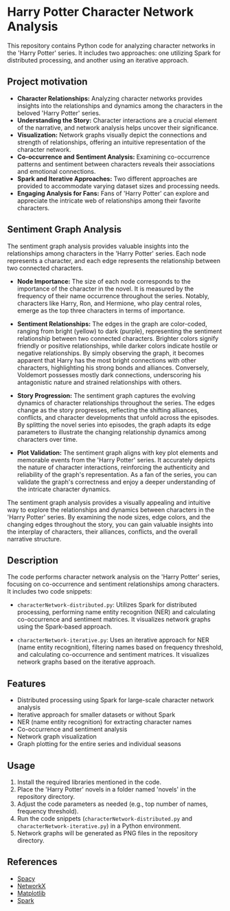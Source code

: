 # Harry Potter Character Network Analysis

This repository contains Python code for analyzing character networks in the 'Harry Potter' series. It includes two approaches: one utilizing Spark for distributed processing, and another using an iterative approach.


## Project motivation
- **Character Relationships:** Analyzing character networks provides insights into the relationships and dynamics among the characters in the beloved 'Harry Potter' series.
- **Understanding the Story:** Character interactions are a crucial element of the narrative, and network analysis helps uncover their significance.
- **Visualization:** Network graphs visually depict the connections and strength of relationships, offering an intuitive representation of the character network.
- **Co-occurrence and Sentiment Analysis:** Examining co-occurrence patterns and sentiment between characters reveals their associations and emotional connections.
- **Spark and Iterative Approaches:** Two different approaches are provided to accommodate varying dataset sizes and processing needs.
- **Engaging Analysis for Fans:** Fans of 'Harry Potter' can explore and appreciate the intricate web of relationships among their favorite characters.

## Sentiment Graph Analysis

The sentiment graph analysis provides valuable insights into the relationships among characters in the 'Harry Potter' series. Each node represents a character, and each edge represents the relationship between two connected characters.

- **Node Importance:** The size of each node corresponds to the importance of the character in the novel. It is measured by the frequency of their name occurrence throughout the series. Notably, characters like Harry, Ron, and Hermione, who play central roles, emerge as the top three characters in terms of importance.

- **Sentiment Relationships:** The edges in the graph are color-coded, ranging from bright (yellow) to dark (purple), representing the sentiment relationship between two connected characters. Brighter colors signify friendly or positive relationships, while darker colors indicate hostile or negative relationships. By simply observing the graph, it becomes apparent that Harry has the most bright connections with other characters, highlighting his strong bonds and alliances. Conversely, Voldemort possesses mostly dark connections, underscoring his antagonistic nature and strained relationships with others.

- **Story Progression:** The sentiment graph captures the evolving dynamics of character relationships throughout the series. The edges change as the story progresses, reflecting the shifting alliances, conflicts, and character developments that unfold across the episodes. By splitting the novel series into episodes, the graph adapts its edge parameters to illustrate the changing relationship dynamics among characters over time.

- **Plot Validation:** The sentiment graph aligns with key plot elements and memorable events from the 'Harry Potter' series. It accurately depicts the nature of character interactions, reinforcing the authenticity and reliability of the graph's representation. As a fan of the series, you can validate the graph's correctness and enjoy a deeper understanding of the intricate character dynamics.

The sentiment graph analysis provides a visually appealing and intuitive way to explore the relationships and dynamics between characters in the 'Harry Potter' series. By examining the node sizes, edge colors, and the changing edges throughout the story, you can gain valuable insights into the interplay of characters, their alliances, conflicts, and the overall narrative structure.


## Description

The code performs character network analysis on the 'Harry Potter' series, focusing on co-occurrence and sentiment relationships among characters. It includes two code snippets:

- `characterNetwork-distributed.py`: Utilizes Spark for distributed processing, performing name entity recognition (NER) and calculating co-occurrence and sentiment matrices. It visualizes network graphs using the Spark-based approach.

- `characterNetwork-iterative.py`: Uses an iterative approach for NER (name entity recognition), filtering names based on frequency threshold, and calculating co-occurrence and sentiment matrices. It visualizes network graphs based on the iterative approach.

## Features

- Distributed processing using Spark for large-scale character network analysis
- Iterative approach for smaller datasets or without Spark
- NER (name entity recognition) for extracting character names
- Co-occurrence and sentiment analysis
- Network graph visualization
- Graph plotting for the entire series and individual seasons

## Usage

1. Install the required libraries mentioned in the code.
2. Place the 'Harry Potter' novels in a folder named 'novels' in the repository directory.
3. Adjust the code parameters as needed (e.g., top number of names, frequency threshold).
4. Run the code snippets (`characterNetwork-distributed.py` and `characterNetwork-iterative.py`) in a Python environment.
5. Network graphs will be generated as PNG files in the repository directory.

## References

- [Spacy](https://spacy.io/)
- [NetworkX](https://networkx.org/)
- [Matplotlib](https://matplotlib.org/)
- [Spark](https://spark.apache.org/)


